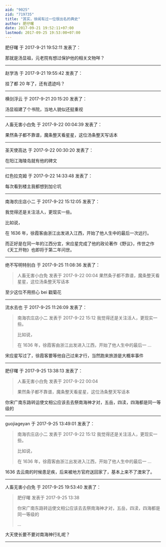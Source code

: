 ```yaml
---
aid: "9025"
zid: "719735"
title: "其实，徐闻有过一位很出名的典史"
author: 肥仔曙
date: 2017-09-21 19:52:11+07:00
lastmod: 2017-09-25 19:53:00+07:00
---
```


肥仔曙 于 2017-9-21 19:52:11 发表了：

那就是汤显祖，元老院有想过保护他的相关文物咩？

---

赵学浩 于 2017-9-21 19:55:42 发表了：

挂了都 20 年了，还有遗迹吗？

---

横剑浮云 于 2017-9-21 20:15:20 发表了：

汤显祖建了个书院，当地人貌似还挺重视

---

人畜无害小白免 于 2017-9-22 00:04:39 发表了：

果然条子都不靠谱，魔条整天看星星，这位汤条整天写话本

---

圣天使高达 于 2017-9-22 00:30:20 发表了：

在阳江海陵岛就有他的碑文

---

红色拉克姆 于 2017-9-22 14:33:48 发表了：

每次看到楼主我都想到加仑坑

---

南海农庄店小二 于 2017-9-22 15:12:05 发表了：

我觉得还是关注活人，更现实一些。

比如说，

在 1636 年，徐霞客由浙江出发进入江西，开始了他人生中的最后一次远行。

而正好是在同一年的江西分宜，宋应星完成了他的政论著作《野议》，传世之作《天工开物》也即将于第二年问世。

---

绝不写明特别白 于 2017-9-25 11:08:36 发表了：

> 人畜无害小白免 发表于 2017-9-22 00:04 果然条子都不靠谱，魔条整天看星星，这位汤条整天写话本

至少这位不用担心 bei 戳菊花

---

流水去也 于 2017-9-25 11:26:09 发表了：

> 南海农庄店小二 发表于 2017-9-22 15:12 我觉得还是关注活人，更现实一些。
>
> 比如说，
>
> 在 1636 年，徐霞客由浙江出发进入江西，开始了他人生中的最后一 ...

宋应星写过了，徐霞客要等他自己过来才行，当然跑来旅游是大概率事件

---

肥仔曙 于 2017-9-25 13:38:13 发表了：

> 人畜无害小白免 发表于 2017-9-22 00:04
>
> 果然条子都不靠谱，魔条整天看星星，这位汤条整天写话本

你宋广南东路转运使文相公应该去去祭南海神才对，五岳，四渎，四海都是同一等级的

---

guojiageyan 于 2017-9-25 13:49:01 发表了：

> 南海农庄店小二 发表于 2017-9-22 15:12 我觉得还是关注活人，更现实一些。
>
> 比如说，
>
> 在 1636 年，徐霞客由浙江出发进入江西，开始了他人生中的最后一 ...

1636 去云南的时候患足疾，后来被地方官府送回家了，基本上来不了澳宋了。

---

人畜无害小白免 于 2017-9-25 19:53:40 发表了：

> 肥仔曙 发表于 2017-9-25 13:38
>
> 你宋广南东路转运使文相公应该去去祭南海神才对，五岳，四渎，四海都是同一等级的
>
> ...

大天使长要不要对南海神行礼呢？

---
